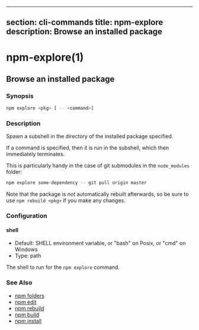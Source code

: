  ---
section: cli-commands 
title: npm-explore
description: Browse an installed package
---

# npm-explore(1)

## Browse an installed package

### Synopsis

```bash
npm explore <pkg> [ -- <command>]
```

### Description

Spawn a subshell in the directory of the installed package specified.

If a command is specified, then it is run in the subshell, which then
immediately terminates.

This is particularly handy in the case of git submodules in the
`node_modules` folder:

```bash
npm explore some-dependency -- git pull origin master
```

Note that the package is *not* automatically rebuilt afterwards, so be
sure to use `npm rebuild <pkg>` if you make any changes.

### Configuration

#### shell

* Default: SHELL environment variable, or "bash" on Posix, or "cmd" on
  Windows
* Type: path

The shell to run for the `npm explore` command.

### See Also

* [npm folders](/configuring-npm/folders)
* [npm edit](/cli-commands/npm-edit)
* [npm rebuild](/cli-commands/npm-rebuild)
* [npm build](/cli-commands/npm-build)
* [npm install](/cli-commands/npm-install)
